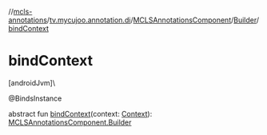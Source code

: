 //[mcls-annotations](../../../../index.md)/[tv.mycujoo.annotation.di](../../index.md)/[MCLSAnnotationsComponent](../index.md)/[Builder](index.md)/[bindContext](bind-context.md)

# bindContext

[androidJvm]\

@BindsInstance

abstract fun [bindContext](bind-context.md)(context: [Context](https://developer.android.com/reference/kotlin/android/content/Context.html)): [MCLSAnnotationsComponent.Builder](index.md)
